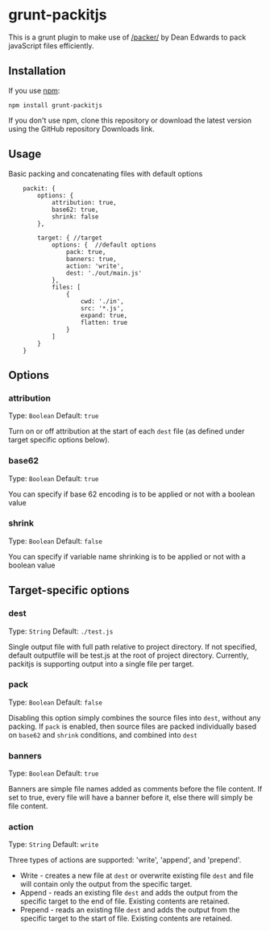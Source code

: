 # grunt-packitjs

This is a grunt plugin to make use of [/packer/](http://dean.edwards.name/packer/) by Dean Edwards to pack javaScript files efficiently.

## Installation

If you use [npm](https://github.com/isaacs/npm):

	npm install grunt-packitjs

If you don't use npm, clone this repository or download the latest version using the GitHub repository Downloads link.

## Usage

Basic packing and concatenating files with default options

```
	packit: {
		options: {
			attribution: true,
			base62: true,
			shrink: false
		},

		target: { //target
			options: {  //default options
				pack: true,
				banners: true,
				action: 'write',
				dest: './out/main.js'
			},
			files: [
				{
					cwd: './in',
					src: '*.js',
					expand: true,
					flatten: true
				}
			]
		}
	}
```

## Options

### attribution
Type: `Boolean`
Default: `true`

Turn on or off attribution at the start of each `dest` file (as defined under target specific options below).


### base62
Type: `Boolean`
Default: `true`

You can specify if base 62 encoding is to be applied or not with a boolean value


### shrink
Type: `Boolean`
Default: `false`

You can specify if variable name shrinking is to be applied or not with a boolean value



## Target-specific options

### dest
Type: `String`
Default: `./test.js`

Single output file with full path relative to project directory.
If not specified, default outputfile will be test.js at the root of project directory.
Currently, packitjs is supporting output into a single file per target.


### pack
Type: `Boolean`
Default: `false`

Disabling this option simply combines the source files into `dest`, without any packing.
If `pack` is enabled, then source files are packed individually based on `base62` and `shrink` conditions, and combined into `dest`


### banners
Type: `Boolean`
Default: `true`

Banners are simple file names added as comments before the file content. If set to true, every file will have a banner before it, else there will simply be file content.


### action
Type: `String`
Default: `write`

Three types of actions are supported: 'write', 'append', and 'prepend'.
* Write - creates a new file at `dest` or overwrite existing file `dest` and file will contain only the output from the specific target.
* Append - reads an existing file `dest` and adds the output from the specific target to the end of file. Existing contents are retained.
* Prepend - reads an existing file `dest` and adds the output from the specific target to the start of file. Existing contents are retained.